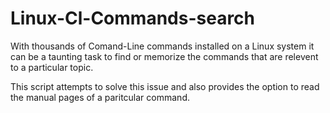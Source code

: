# Linux-Cl-Commands-search

With thousands of Comand-Line commands installed on a Linux system it can be a taunting task 
to find or memorize the commands that are relevent to a particular topic.

This script attempts to solve this issue and also provides the option to 
read the manual pages of a paritcular command.
